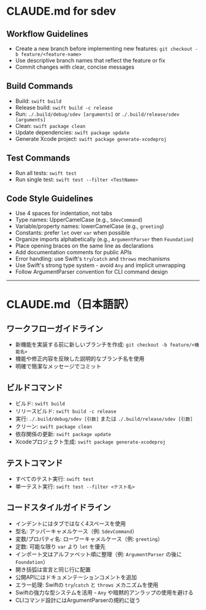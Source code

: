 # CLAUDE.md for sdev

## Workflow Guidelines
- Create a new branch before implementing new features: `git checkout -b feature/<feature-name>`
- Use descriptive branch names that reflect the feature or fix
- Commit changes with clear, concise messages

## Build Commands
- Build: `swift build`
- Release build: `swift build -c release`
- Run: `./.build/debug/sdev [arguments]` or `./.build/release/sdev [arguments]`
- Clean: `swift package clean`
- Update dependencies: `swift package update`
- Generate Xcode project: `swift package generate-xcodeproj`

## Test Commands
- Run all tests: `swift test`
- Run single test: `swift test --filter <TestName>`

## Code Style Guidelines
- Use 4 spaces for indentation, not tabs
- Type names: UpperCamelCase (e.g., `SdevCommand`)
- Variable/property names: lowerCamelCase (e.g., `greeting`)
- Constants: prefer `let` over `var` when possible
- Organize imports alphabetically (e.g., `ArgumentParser` then `Foundation`)
- Place opening braces on the same line as declarations
- Add documentation comments for public APIs
- Error handling: use Swift's `try`/`catch` and `throws` mechanisms
- Use Swift's strong type system - avoid `Any` and implicit unwrapping
- Follow ArgumentParser convention for CLI command design

---

# CLAUDE.md（日本語訳）

## ワークフローガイドライン
- 新機能を実装する前に新しいブランチを作成: `git checkout -b feature/<機能名>`
- 機能や修正内容を反映した説明的なブランチ名を使用
- 明確で簡潔なメッセージでコミット

## ビルドコマンド
- ビルド: `swift build`
- リリースビルド: `swift build -c release`
- 実行: `./.build/debug/sdev [引数]` または `./.build/release/sdev [引数]`
- クリーン: `swift package clean`
- 依存関係の更新: `swift package update`
- Xcodeプロジェクト生成: `swift package generate-xcodeproj`

## テストコマンド
- すべてのテスト実行: `swift test`
- 単一テスト実行: `swift test --filter <テスト名>`

## コードスタイルガイドライン
- インデントにはタブではなく4スペースを使用
- 型名: アッパーキャメルケース（例: `SdevCommand`）
- 変数/プロパティ名: ローワーキャメルケース（例: `greeting`）
- 定数: 可能な限り `var` より `let` を優先
- インポート文はアルファベット順に整理（例: `ArgumentParser` の後に `Foundation`）
- 開き括弧は宣言と同じ行に配置
- 公開APIにはドキュメンテーションコメントを追加
- エラー処理: Swiftの `try`/`catch` と `throws` メカニズムを使用
- Swiftの強力な型システムを活用 - `Any` や暗黙的アンラップの使用を避ける
- CLIコマンド設計にはArgumentParserの規約に従う